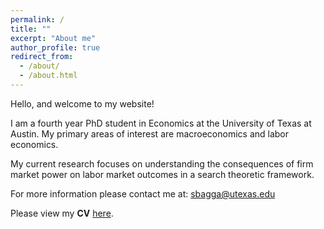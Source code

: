 ```yaml
---
permalink: /
title: ""
excerpt: "About me"
author_profile: true
redirect_from: 
  - /about/
  - /about.html
---
```



Hello, and welcome to my website!

I am a fourth year PhD student in Economics at the University of Texas at Austin. My primary areas of interest are macroeconomics and labor economics. 

My current research focuses on understanding the consequences of firm market power on labor market outcomes in a search theoretic framework.

For more information please contact me at: <sbagga@utexas.edu>

Please view my **CV** [here](https://sadhikabagga.github.io/BaggaSadhika_CV_032021.pdf).







